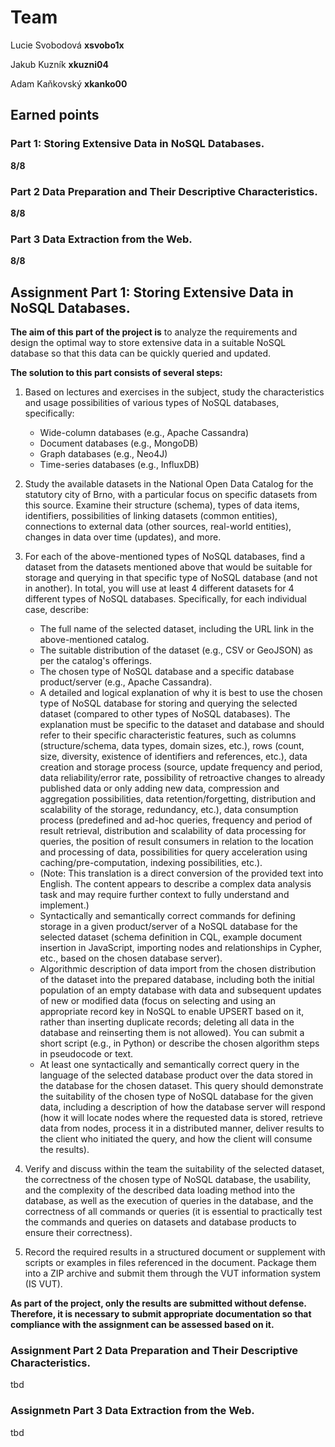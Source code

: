 # Team 
Lucie Svobodová **xsvobo1x**

Jakub Kuzník **xkuzni04**

Adam Kaňkovský **xkanko00**

## Earned points 
### Part 1: Storing Extensive Data in NoSQL Databases.
**8/8**
### Part 2 Data Preparation and Their Descriptive Characteristics.
**8/8**
### Part 3 Data Extraction from the Web.
**8/8**


## Assignment Part 1: Storing Extensive Data in NoSQL Databases.

**The aim of this part of the project is** to analyze the requirements and design the optimal way to store extensive data in a suitable NoSQL database so that this data can be quickly queried and updated.


**The solution to this part consists of several steps:**
1. Based on lectures and exercises in the subject, study the characteristics and usage possibilities of various types of NoSQL databases, specifically:
   - Wide-column databases (e.g., Apache Cassandra)
   - Document databases (e.g., MongoDB)
   - Graph databases (e.g., Neo4J)
   - Time-series databases (e.g., InfluxDB)

2. Study the available datasets in the National Open Data Catalog for the statutory city of Brno, with a particular focus on specific datasets from this source. Examine their structure (schema), types of data items, identifiers, possibilities of linking datasets (common entities), connections to external data (other sources, real-world entities), changes in data over time (updates), and more.


3. For each of the above-mentioned types of NoSQL databases, find a dataset from the datasets mentioned above that would be suitable for storage and querying in that specific type of NoSQL database (and not in another). In total, you will use at least 4 different datasets for 4 different types of NoSQL databases. Specifically, for each individual case, describe:

    - The full name of the selected dataset, including the URL link in the above-mentioned catalog.
    - The suitable distribution of the dataset (e.g., CSV or GeoJSON) as per the catalog's offerings.
    - The chosen type of NoSQL database and a specific database product/server (e.g., Apache Cassandra).
    - A detailed and logical explanation of why it is best to use the chosen type of NoSQL database for storing and querying the selected dataset (compared to other types of NoSQL databases). The explanation must be specific to the dataset and database and should refer to their specific characteristic features, such as columns (structure/schema, data types, domain sizes, etc.), rows (count, size, diversity, existence of identifiers and references, etc.), data creation and storage process (source, update frequency and period, data reliability/error rate, possibility of retroactive changes to already published data or only adding new data, compression and aggregation possibilities, data retention/forgetting, distribution and scalability of the storage, redundancy, etc.), data consumption process (predefined and ad-hoc queries, frequency and period of result retrieval, distribution and scalability of data processing for queries, the position of result consumers in relation to the location and processing of data, possibilities for query acceleration using caching/pre-computation, indexing possibilities, etc.).
    - (Note: This translation is a direct conversion of the provided text into English. The content appears to describe a complex data analysis task and may require further context to fully understand and implement.)
    - Syntactically and semantically correct commands for defining storage in a given product/server of a NoSQL database for the selected dataset (schema definition in CQL, example document insertion in JavaScript, importing nodes and relationships in Cypher, etc., based on the chosen database server).
    - Algorithmic description of data import from the chosen distribution of the dataset into the prepared database, including both the initial population of an empty database with data and subsequent updates of new or modified data (focus on selecting and using an appropriate record key in NoSQL to enable UPSERT based on it, rather than inserting duplicate records; deleting all data in the database and reinserting them is not allowed). You can submit a short script (e.g., in Python) or describe the chosen algorithm steps in pseudocode or text.
    - At least one syntactically and semantically correct query in the language of the selected database product over the data stored in the database for the chosen dataset. This query should demonstrate the suitability of the chosen type of NoSQL database for the given data, including a description of how the database server will respond (how it will locate nodes where the requested data is stored, retrieve data from nodes, process it in a distributed manner, deliver results to the client who initiated the query, and how the client will consume the results).

4. Verify and discuss within the team the suitability of the selected dataset, the correctness of the chosen type of NoSQL database, the usability, and the complexity of the described data loading method into the database, as well as the execution of queries in the database, and the correctness of all commands or queries (it is essential to practically test the commands and queries on datasets and database products to ensure their correctness).

5. Record the required results in a structured document or supplement with scripts or examples in files referenced in the document. Package them into a ZIP archive and submit them through the VUT information system (IS VUT).

**As part of the project, only the results are submitted without defense. Therefore, it is necessary to submit appropriate documentation so that compliance with the assignment can be assessed based on it.**

### Assignment Part 2 Data Preparation and Their Descriptive Characteristics.
tbd
### Assignmetn Part 3 Data Extraction from the Web.
tbd
